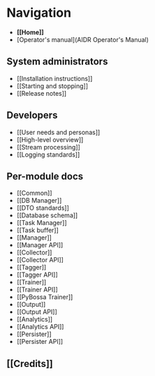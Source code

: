 # Navigation

* **[[Home]]**
* [Operator's manual](AIDR Operator's Manual)

## System administrators

* [[Installation instructions]]
* [[Starting and stopping]]
* [[Release notes]]

## Developers

* [[User needs and personas]]
* [[High-level overview]]
 * [[Stream processing]]
* [[Logging standards]]

## Per-module docs

* [[Common]]
* [[DB Manager]]
 * [[DTO standards]]
 * [[Database schema]]
* [[Task Manager]]
 * [[Task buffer]]
* [[Manager]]
 * [[Manager API]]
* [[Collector]]
 * [[Collector API]]
* [[Tagger]]
 * [[Tagger API]]
* [[Trainer]]
 * [[Trainer API]]
 * [[PyBossa Trainer]]
* [[Output]]
 * [[Output API]]
* [[Analytics]]
 * [[Analytics API]]
* [[Persister]]
 * [[Persister API]]

## [[Credits]]